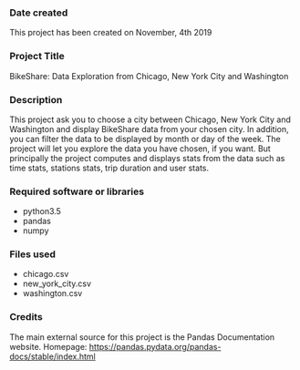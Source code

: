### Date created
This project has been created on November, 4th 2019

### Project Title
BikeShare: Data Exploration from Chicago, New York City and Washington

### Description
This project ask you to choose a city between Chicago, New York City and Washington and display BikeShare data 
from your chosen city. In addition, you can filter the data to be displayed by month or day of the week.
The project will let you explore the data you have chosen, if you want.
But principally the project computes and displays stats from the data such as time stats, stations stats, 
trip duration and user stats.

### Required software or libraries
- python3.5
- pandas
- numpy

### Files used
- chicago.csv
- new_york_city.csv
- washington.csv

### Credits
The main external source for this project is the Pandas Documentation website.
Homepage: https://pandas.pydata.org/pandas-docs/stable/index.html